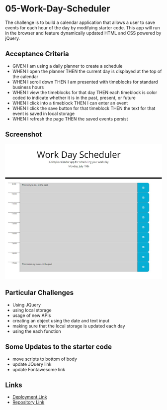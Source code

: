 # 05-Work-Day-Scheduler

The challenge is to build a calendar application that allows a user to save events for each hour of the day by modifying starter code. This app will run in the browser and feature dynamically updated HTML and CSS powered by jQuery.

## Acceptance Criteria
- GIVEN I am using a daily planner to create a schedule
- WHEN I open the planner THEN the current day is displayed at the top of the calendar
- WHEN I scroll down THEN I am presented with timeblocks for standard business hours
- WHEN I view the timeblocks for that day THEN each timeblock is color coded to indicate whether it is in the past, present, or future
- WHEN I click into a timeblock THEN I can enter an event
- WHEN I click the save button for that timeblock THEN the text for that event is saved in local storage
- WHEN I refresh the page THEN the saved events persist

## Screenshot
![Screenshot of calendar app](./Assets/pictures/Calendar_screenshot.JPG)

## Particular Challenges 
- Using JQuery
- using local storage 
- usage of new APIs
- creating an object using the date and text input
- making sure that the local storage is updated each day
- using the each function

## Some Updates to the starter code
- move scripts to bottom of body
- update JQuery link
- update Fontawesome link

## Links
- [Deployment Link](https://henniepenny.github.io/05-Work-Day-Scheduler/)
- [Repository Link](https://github.com/HenniePenny/05-Work-Day-Scheduler)